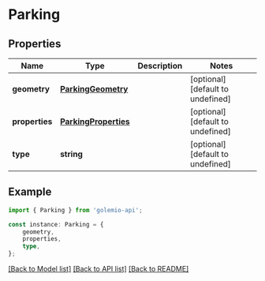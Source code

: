 # Parking


## Properties

Name | Type | Description | Notes
------------ | ------------- | ------------- | -------------
**geometry** | [**ParkingGeometry**](ParkingGeometry.md) |  | [optional] [default to undefined]
**properties** | [**ParkingProperties**](ParkingProperties.md) |  | [optional] [default to undefined]
**type** | **string** |  | [optional] [default to undefined]

## Example

```typescript
import { Parking } from 'golemio-api';

const instance: Parking = {
    geometry,
    properties,
    type,
};
```

[[Back to Model list]](../README.md#documentation-for-models) [[Back to API list]](../README.md#documentation-for-api-endpoints) [[Back to README]](../README.md)
